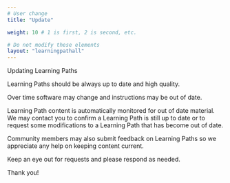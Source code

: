 ```yaml
---
# User change
title: "Update"

weight: 10 # 1 is first, 2 is second, etc.

# Do not modify these elements
layout: "learningpathall"
---
```

<!-- ![alt-text #center](4-updating-process.PNG "Updating process") -->

Updating Learning Paths

Learning Paths should be always up to date and high quality. 

Over time software may change and instructions may be out of date. 

Learning Path content is automatically monitored for out of date material. We may contact you to confirm a Learning Path is still up to date or to request some modifications to a Learning Path that has become out of date. 

Community members may also submit feedback on Learning Paths so we appreciate any help on keeping content current. 

Keep an eye out for requests and please respond as needed. 

Thank you!